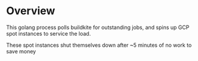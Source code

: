 # Overview
This golang process polls buildkite for outstanding jobs, and spins up GCP spot instances to service the load.

These spot instances shut themselves down after ~5 minutes of no work to save money
